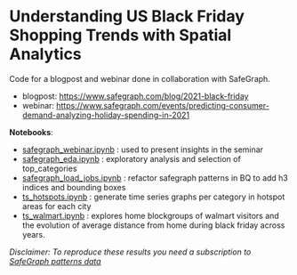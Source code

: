 # Understanding US Black Friday Shopping Trends with Spatial Analytics

Code for a blogpost and webinar done in collaboration with SafeGraph.
* blogpost: https://www.safegraph.com/blog/2021-black-friday
* webinar: https://www.safegraph.com/events/predicting-consumer-demand-analyzing-holiday-spending-in-2021


**Notebooks**:
- [safegraph_webinar.ipynb](/safegraph_blackfriday/safegraph_webinar.ipynb) : used to present insights in the seminar
- [safegraph_eda.ipynb](/safegraph_blackfriday/safegraph_eda.ipynb) : exploratory analysis and selection of top_categories
- [safegraph_load_jobs.ipynb](/safegraph_blackfriday/safegraph_load_jobs.ipynb) : refactor safegraph patterns in BQ to add h3 indices and bounding boxes
- [ts_hotspots.ipynb](/safegraph_blackfriday/ts_hotspots.ipynb) : generate time series graphs per category in hotspot areas for each city
- [ts_walmart.ipynb](/safegraph_blackfriday/ts_walmart.ipynb) : explores home blockgroups of walmart visitors and the evolution of average distance from home during black friday across years.


*Disclaimer: To reproduce these results you need a subscription to [SafeGraph patterns data](https://carto.com/spatial-data-catalog/browser/dataset/sg_patterns_a66a8e6d/)* 

